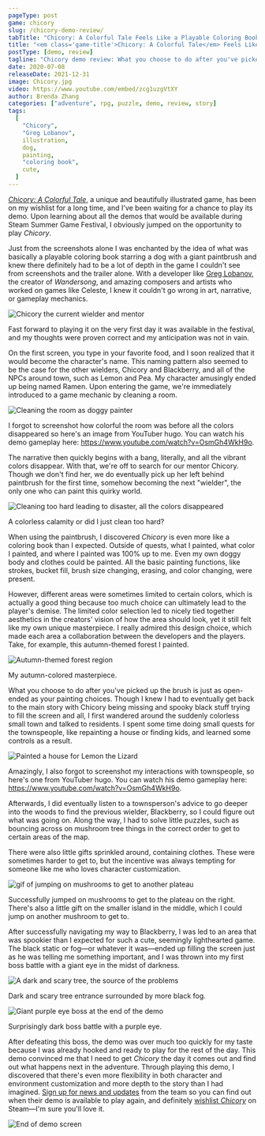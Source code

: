 ```yaml
---
pageType: post
game: chicory
slug: /chicory-demo-review/
tabTitle: "Chicory: A Colorful Tale Feels Like a Playable Coloring Book, Demo Review"
title: "<em class='game-title'>Chicory: A Colorful Tale</em> Feels Like a Playable Coloring Book"
postType: [demo, review]
tagline: "Chicory demo review: What you choose to do after you've picked up the brush is as open-ended as your paintings. This demo convinced me I need to get Chicory the day it releases and find out what happens next in the adventure."
date: 2020-07-08
releaseDate: 2021-12-31
image: Chicory.jpg
video: https://www.youtube.com/embed/zcg1uzgVtXY
author: Brenda Zhang
categories: ["adventure", rpg, puzzle, demo, review, story]
tags:
  [
    "Chicory",
    "Greg Lobanov",
    illustration,
    dog,
    painting,
    "coloring book",
    cute,
  ]
---
```


[_Chicory: A Colorful Tale_](http://chicorygame.com/), a unique and beautifully illustrated game, has been on my wishlist for a long time, and I've been waiting for a chance to play its demo. Upon learning about all the demos that would be available during Steam Summer Game Festival, I obviously jumped on the opportunity to play _Chicory_.

Just from the screenshots alone I was enchanted by the idea of what was basically a playable coloring book starring a dog with a giant paintbrush and knew there definitely had to be a lot of depth in the game I couldn't see from screenshots and the trailer alone. With a developer like [Greg Lobanov](https://twitter.com/theBanov), the creator of _Wandersong_, and amazing composers and artists who worked on games like Celeste, I knew it couldn't go wrong in art, narrative, or gameplay mechanics.

![Chicory the current wielder and mentor][image0]

Fast forward to playing it on the very first day it was available in the festival, and my thoughts were proven correct and my anticipation was not in vain.

On the first screen, you type in your favorite food, and I soon realized that it would become the character's name. This naming pattern also seemed to be the case for the other wielders, Chicory and Blackberry, and all of the NPCs around town, such as Lemon and Pea. My character amusingly ended up being named Ramen. Upon entering the game, we're immediately introduced to a game mechanic by cleaning a room.

![Cleaning the room as doggy painter][image1]

<figcaption>I forgot to screenshot how colorful the room was before all the colors disappeared so here's an image from YouTuber hugo. You can watch his demo gameplay here: <a class="animated-link" href="https://www.youtube.com/watch?v=OsmGh4WkH9o">https://www.youtube.com/watch?v=OsmGh4WkH9o</a>.</figcaption>

The narrative then quickly begins with a bang, literally, and all the vibrant colors disappear. With that, we're off to search for our mentor Chicory. Though we don't find her, we do eventually pick up her left behind paintbrush for the first time, somehow becoming the next "wielder", the only one who can paint this quirky world.

![Cleaning too hard leading to disaster, all the colors disappeared][image2]

<figcaption>A colorless calamity or did I just clean too hard?</figcaption>

When using the paintbrush, I discovered _Chicory_ is even more like a coloring book than I expected. Outside of quests, what I painted, what color I painted, and where I painted was 100% up to me. Even my own doggy body and clothes could be painted. All the basic painting functions, like strokes, bucket fill, brush size changing, erasing, and color changing, were present.

However, different areas were sometimes limited to certain colors, which is actually a good thing because too much choice can ultimately lead to the player's demise. The limited color selection led to nicely tied together aesthetics in the creators' vision of how the area should look, yet it still felt like my own unique masterpiece. I really admired this design choice, which made each area a collaboration between the developers and the players. Take, for example, this autumn-themed forest I painted.

![Autumn-themed forest region][image3]

<figcaption>My autumn-colored masterpiece.</figcaption>

What you choose to do after you've picked up the brush is just as open-ended as your painting choices. Though I knew I had to eventually get back to the main story with Chicory being missing and spooky black stuff trying to fill the screen and all, I first wandered around the suddenly colorless small town and talked to residents. I spent some time doing small quests for the townspeople, like repainting a house or finding kids, and learned some controls as a result.

![Painted a house for Lemon the Lizard][image4]

<figcaption>Amazingly, I also forgot to screenshot my interactions with townspeople, so here's one from YouTuber hugo. You can watch his demo gameplay here: <a class="animated-link" href="https://www.youtube.com/watch?v=OsmGh4WkH9o">https://www.youtube.com/watch?v=OsmGh4WkH9o</a>.</figcaption>

Afterwards, I did eventually listen to a townsperson's advice to go deeper into the woods to find the previous wielder, Blackberry, so I could figure out what was going on. Along the way, I had to solve little puzzles, such as bouncing across on mushroom tree things in the correct order to get to certain areas of the map.

There were also little gifts sprinkled around, containing clothes. These were sometimes harder to get to, but the incentive was always tempting for someone like me who loves character customization.

![gif of jumping on mushrooms to get to another plateau][image5]

<figcaption>Successfully jumped on mushrooms to get to the plateau on the right. There's also a little gift on the smaller island in the middle, which I could jump on another mushroom to get to.</figcaption>

After successfully navigating my way to Blackberry, I was led to an area that was spookier than I expected for such a cute, seemingly lighthearted game. The black static or fog—or whatever it was—ended up filling the screen just as he was telling me something important, and I was thrown into my first boss battle with a giant eye in the midst of darkness.

![A dark and scary tree, the source of the problems][image6]

<figcaption>Dark and scary tree entrance surrounded by more black fog.</figcaption>

![Giant purple eye boss at the end of the demo][image7]

<figcaption>Surprisingly dark boss battle with a purple eye.</figcaption>

After defeating this boss, the demo was over much too quickly for my taste because I was already hooked and ready to play for the rest of the day. This demo convinced me that I need to get _Chicory_ the day it comes out and find out what happens next in the adventure. Through playing this demo, I discovered that there's even more flexibility in both character and environment customization and more depth to the story than I had imagined. [Sign up for news and updates](https://phantasmaburbia.us5.list-manage.com/subscribe?u=a6f910bba13c5e5644ebbfc72&id=88dec3e30f) from the team so you can find out when their demo is available to play again, and definitely [wishlist _Chicory_](https://store.steampowered.com/app/1123450/Chicory_A_Colorful_Tale/) on Steam—I'm sure you'll love it.

![End of demo screen][image8]

[image0]: ../../../images/post/chicory/Chicory0.png
[image1]: ../../../images/post/chicory/Chicory1.png
[image2]: ../../../images/post/chicory/Chicory2.png
[image3]: ../../../images/post/chicory/Chicory3.png
[image4]: ../../../images/post/chicory/Chicory4.png
[image5]: ../../../images/post/chicory/Chicory5.gif
[image6]: ../../../images/post/chicory/Chicory6.png
[image7]: ../../../images/post/chicory/Chicory7.png
[image8]: ../../../images/post/chicory/Chicory8.png

